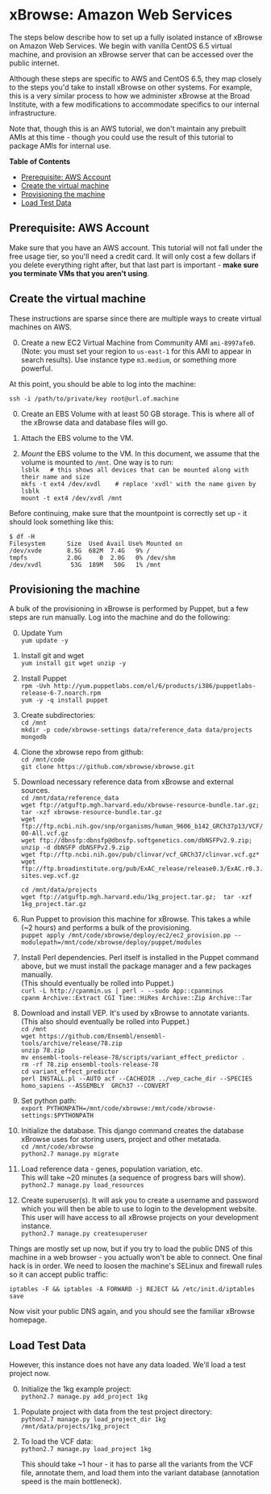 
xBrowse: Amazon Web Services
====================================

The steps below describe how to set up a fully isolated instance of xBrowse on Amazon Web Services.
We begin with vanilla CentOS 6.5 virtual machine,
and provision an xBrowse server that can be accessed over the public internet.

Although these steps are specific to AWS and CentOS 6.5,
they map closely to the steps you'd take to install xBrowse on other systems.
For example, this is a very similar process to how we administer xBrowse at the Broad Institute,
with a few modifications to accommodate specifics to our internal infrastructure.

Note that, though this is an AWS tutorial, we don't maintain any prebuilt AMIs at this time -
though you could use the result of this tutorial to package AMIs for internal use.

<!-- START doctoc generated TOC please keep comment here to allow auto update -->
<!-- DON'T EDIT THIS SECTION, INSTEAD RE-RUN doctoc TO UPDATE -->
**Table of Contents** 

- [Prerequisite: AWS Account](#prerequisite-aws-account)
- [Create the virtual machine](#create-the-virtual-machine)
- [Provisioning the machine](#provisioning-the-machine)
- [Load Test Data](#load-test-data)

<!-- END doctoc generated TOC please keep comment here to allow auto update -->

## Prerequisite: AWS Account

Make sure that you have an AWS account.
This tutorial will not fall under the free usage tier, so you'll need a credit card.
It will only cost a few dollars if you delete everything right after,
but that last part is important - **make sure you terminate VMs that you aren't using**.

## Create the virtual machine

These instructions are sparse since there are multiple ways to create virtual machines on AWS.

0. Create a new EC2 Virtual Machine from Community AMI `ami-8997afe0`.
(Note: you must set your region to `us-east-1` for this AMI to appear in search results).
Use instance type `m3.medium`, or something more powerful.  
  
  At this point, you should be able to log into the machine:  
  
  `ssh -i /path/to/private/key root@url.of.machine`  

0. Create an EBS Volume with at least 50 GB storage. This is where all of the xBrowse data and database files will go.

0. Attach the EBS volume to the VM.

0. *Mount* the EBS volume to the VM. In this document, we assume that the volume is mounted to `/mnt`. One way is to run:  
    `lsblk   # this shows all devices that can be mounted along with their name and size`  
    `mkfs -t ext4 /dev/xvdl    # replace 'xvdl' with the name given by lsblk`  
    `mount -t ext4 /dev/xvdl /mnt`

Before continuing, make sure that the mountpoint is correctly set up - it should look something like this:

    $ df -H
    Filesystem      Size  Used Avail Use% Mounted on
    /dev/xvde       8.5G  682M  7.4G   9% /
    tmpfs           2.0G     0  2.0G   0% /dev/shm
    /dev/xvdl        53G  189M   50G   1% /mnt

## Provisioning the machine

A bulk of the provisioning in xBrowse is performed by Puppet, but a few steps are run manually.
Log into the machine and do the following:

0. Update Yum  
    `yum update -y`

0. Install git and wget  
    `yum install git wget unzip -y`

0. Install Puppet  
    `rpm -Uvh http://yum.puppetlabs.com/el/6/products/i386/puppetlabs-release-6-7.noarch.rpm`  
    `yum -y -q install puppet`  

0. Create subdirectories:  
   `cd /mnt`  
   `mkdir -p code/xbrowse-settings data/reference_data data/projects mongodb`

0. Clone the xbrowse repo from github:  
   `cd /mnt/code`  
   `git clone https://github.com/xbrowse/xbrowse.git`  

0. Download necessary reference data from xBrowse and external sources.  
   `cd /mnt/data/reference_data`  
   `wget ftp://atguftp.mgh.harvard.edu/xbrowse-resource-bundle.tar.gz; tar -xzf xbrowse-resource-bundle.tar.gz`  
   `wget ftp://ftp.ncbi.nih.gov/snp/organisms/human_9606_b142_GRCh37p13/VCF/00-All.vcf.gz`  
   `wget ftp://dbnsfp:dbnsfp@dbnsfp.softgenetics.com/dbNSFPv2.9.zip;  unzip -d dbNSFP dbNSFPv2.9.zip`  
   `wget ftp://ftp.ncbi.nih.gov/pub/clinvar/vcf_GRCh37/clinvar.vcf.gz*`  
   `wget ftp://ftp.broadinstitute.org/pub/ExAC_release/release0.3/ExAC.r0.3.sites.vep.vcf.gz`  

   `cd /mnt/data/projects`  
   `wget ftp://atguftp.mgh.harvard.edu/1kg_project.tar.gz;  tar -xzf 1kg_project.tar.gz`  
    

0. Run Puppet to provision this machine for xBrowse. This takes a while (~2 hours) and performs a bulk of the provisioning.  
    `puppet apply /mnt/code/xbrowse/deploy/ec2/ec2_provision.pp --modulepath=/mnt/code/xbrowse/deploy/puppet/modules`  

0. Install Perl dependencies. Perl itself is installed in the Puppet command above,
but we must install the package manager and a few packages manually.  
(This should eventually be rolled into Puppet.)  
    `curl -L http://cpanmin.us | perl - --sudo App::cpanminus`  
    `cpanm Archive::Extract CGI Time::HiRes Archive::Zip Archive::Tar`  

0. Download and install VEP. It's used by xBrowse to annotate variants.  
(This also should eventually be rolled into Puppet.)  
   `cd /mnt`  
   `wget https://github.com/Ensembl/ensembl-tools/archive/release/78.zip`  
   `unzip 78.zip`  
   `mv ensembl-tools-release-78/scripts/variant_effect_predictor .`  
   `rm -rf 78.zip ensembl-tools-release-78`  
   `cd variant_effect_predictor`  
   `perl INSTALL.pl --AUTO acf --CACHEDIR ../vep_cache_dir --SPECIES homo_sapiens --ASSEMBLY  GRCh37 --CONVERT`  

0. Set python path:  
    `export PYTHONPATH=/mnt/code/xbrowse:/mnt/code/xbrowse-settings:$PYTHONPATH`  
  
0. Initialize the database. This django command creates the database xBrowse uses for storing users, project and other metatada.  
  `cd /mnt/code/xbrowse`  
  `python2.7 manage.py migrate`  

0. Load reference data - genes, population variation, etc.  
This will take ~20 minutes (a sequence of progress bars will show).  
  `python2.7 manage.py load_resources`  

0. Create superuser(s). It will ask you to create a username and password which you will then be able to use to login to the development website. This user will have access to all xBrowse projects on your development instance.  
  `python2.7 manage.py createsuperuser`  

Things are mostly set up now, but if you try to load the public DNS of this machine in a web browser - you actually won't be able to connect. One final hack is in order.  We need to loosen the machine's SELinux and firewall rules so it can accept public traffic:  

  `iptables -F && iptables -A FORWARD -j REJECT && /etc/init.d/iptables save`  

Now visit your public DNS again, and you should see the familiar xBrowse homepage.  

## Load Test Data  

However, this instance does not have any data loaded. We'll load a test project now.  

0. Initialize the 1kg example project:  
   `python2.7 manage.py add_project 1kg`  

0. Populate project with data from the test project directory:  
   `python2.7 manage.py load_project_dir 1kg /mnt/data/projects/1kg_project`  

0. To load the VCF data:  
   `python2.7 manage.py load_project 1kg`  

   This should take ~1 hour - it has to parse all the variants from the VCF file, annotate them, and load them into the variant database (annotation speed is the main bottleneck).  

